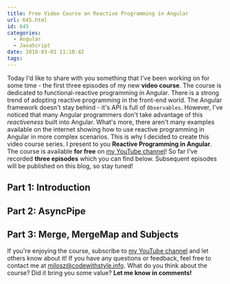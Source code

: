 ```yaml
---
title: Free Video Course on Reactive Programming in Angular
url: 645.html
id: 645
categories:
  - Angular
  - JavaScript
date: 2018-03-03 11:10:42
tags:
---
```


Today I'd like to share with you something that I've been working on for some time - the first three episodes of my new **video course**. The course is dedicated to functional-reactive programming in Angular. There is a strong trend of adopting reactive programming in the front-end world. The Angular framework doesn't stay behind - it's API is full of `Observables`. However, I've noticed that many Angular programmers don't take advantage of this _reactiveness_ built into Angular. What's more, there aren't many examples available on the internet showing how to use reactive programming in Angular in more complex scenarios. This is why I decided to create this video course series. I present to you **Reactive Programming in Angular**. The course is available **for free** on [my YouTube channel](https://www.youtube.com/c/codewithstyleinfo)! So far I've recorded **three episodes** which you can find below. Subsequent episodes will be published on this blog, so stay tuned!

Part 1: Introduction
--------------------

Part 2: AsyncPipe
-----------------

Part 3: Merge, MergeMap and Subjects
------------------------------------

If you're enjoying the course, subscribe to [my YouTube channel](https://www.youtube.com/channel/UC_DEBDpgRyBZAT85tJ1QZBw) and let others know about it! If you have any questions or feedback, feel free to contact me at [milosz@codewithstyle.info](mailto:milosz@codewithstyle.info). What do you think about the course? Did it bring you some value? **Let me know in comments!**